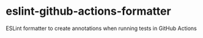 # eslint-github-actions-formatter
ESLint formatter to create annotations when running tests in GitHub Actions

